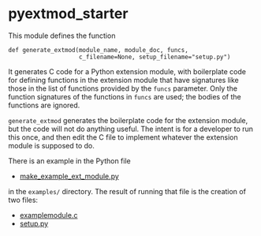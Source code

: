 pyextmod_starter
================

This module defines the function

    def generate_extmod(module_name, module_doc, funcs,
                        c_filename=None, setup_filename="setup.py")

It generates C code for a Python extension module, with boilerplate code
for defining functions in the extension module that have signatures like
those in the list of functions provided by the `funcs` parameter.  Only the
function signatures of the functions in `funcs` are used; the bodies of the
functions are ignored.

`generate_extmod` generates the boilerplate code for the extension module,
but the code will not do anything useful.  The intent is for a developer to
run this once, and then edit the C file to implement whatever the extension
module is supposed to do.

There is an example in the Python file

* [make_example_ext_module.py](https://github.com/WarrenWeckesser/pyextmod_starter/blob/main/examples/make_example_ext_module.py)

in the `examples/` directory.  The result of running that file is the creation
of two files:

* [examplemodule.c](https://github.com/WarrenWeckesser/pyextmod_starter/blob/main/examples/examplemodule.c)
* [setup.py](https://github.com/WarrenWeckesser/pyextmod_starter/blob/main/examples/setup.py)

